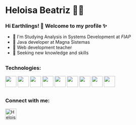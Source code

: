 
<!--
### Hi there 👋
**Helloisa22/Helloisa22** is a ✨ _special_ ✨ repository because its `README.md` (this file) appears on your GitHub profile.

Here are some ideas to get you started:

- 🔭 I’m currently working on ...
- 🌱 I’m currently learning ...
- 👯 I’m looking to collaborate on ...
- 🤔 I’m looking for help with ...
- 💬 Ask me about ...
- 📫 How to reach me: ...
- 😄 Pronouns: ...
- ⚡ Fun fact: ...
🚀 I'm Studying Analysis in Systems Development at FIAP
🚀 Java developer at Magna Sistemas
🚀 web development teacher
🚀 Seeking new knowledge and skills
-->
# Heloisa Beatriz 👩‍💻

### Hi Earthlings! 👋 Welcome to my profile ✨
  
- 🚀 I'm Studying Analysis in Systems Development at *FIAP*
- 🚀 Java developer at Magna Sistemas
- 🚀 Web development teacher
- 🚀 Seeking new knowledge and skills

##
###  Technologies:

<img src = "https://i.imgur.com/SZw5fKK.png" height="35" width="35"/> <img src = "https://i.imgur.com/fY0ajRd.png" height="35" width="35"> <img src = "https://i.imgur.com/opyd6uS.png" height="35" width="35"> <img src = "https://i.imgur.com/N6BnJRl.png" height="35" width="35"> <img src = "https://i.imgur.com/mEF4bj3.png" height="35" width="35"> <img src = "https://i.imgur.com/bMbzppn.png" height="35" width="35"> <img src = "https://git-scm.com/images/logos/downloads/Git-Icon-1788C.png" height="35" width="35"> <img src = "https://getbootstrap.com/docs/4.0/assets/brand/bootstrap-social-logo.png" height="35" width="35"> <img src = "https://i.imgur.com/Ce9bS32.png" height="35" width="35">
<!-- <img src = "https://miro.medium.com/max/816/1*mn6bOs7s6Qbao15PMNRyOA.png" height="35" width="35">  -->

<!-- ##
### Languages
<a href="https://github.com/Helloisa22?tab=repositories"><img height="135px" src="https://github-readme-stats.vercel.app/api?username=Helloisa22&hide_title=true&hide_border=true&show_icons=true&include_all_commits=true&count_private=true&line_height=20&_color=9f9f9f&text_color=9f9f9f&icon_color=79ff97&bg_color=151515&theme=graywhite" />--> <!-- <img height="135px" src="https://github-readme-stats.vercel.app/api/top-langs/?username=Helloisa22&hide_title=false&hide_border=true&layout=compact&langs_count=7,Redventures-Movie-Quotes&text_color=9f9f9f&icon_color=79ff97&bg_color=151515&theme=graywhite" /></a> -->

##
<div  align="left">
  <h3>Connect with me:</h3>  
    <p>
      <a href="https://www.linkedin.com/in/heloisa-beatriz-515139197/" target="_blank"><img target="_blank"  align="center" src="https://user-images.githubusercontent.com/52077278/135925928-32dab723-cd9f-4b40-aa16-2397ff1221b3.png" alt="HeloisaBeatriz" height="35" width="35" /></a>
    </p>
</div>
